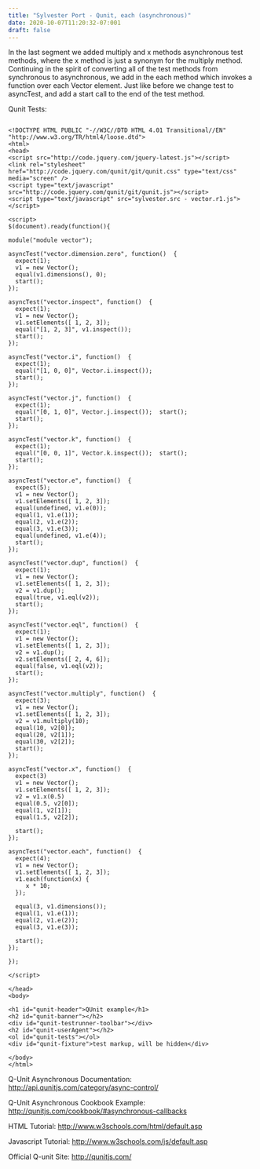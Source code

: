 ```yaml
---
title: "Sylvester Port - Qunit, each (asynchronous)"
date: 2020-10-07T11:20:32-07:001
draft: false
---
```

In the last segment we added multiply and x methods asynchronous test methods, where the x method is just a synonym for the multiply method.  Continuing in the spirit of converting all of the test methods from synchronous to asynchronous, we add in the each method which invokes a function over each Vector element.  Just like before we change test to asyncTest, and add a start call to the end of the test method.

Qunit Tests:

```

<!DOCTYPE HTML PUBLIC "-//W3C//DTD HTML 4.01 Transitional//EN"  "http://www.w3.org/TR/html4/loose.dtd">
<html>
<head>
<script src="http://code.jquery.com/jquery-latest.js"></script>
<link rel="stylesheet" href="http://code.jquery.com/qunit/git/qunit.css" type="text/css" media="screen" />
<script type="text/javascript" src="http://code.jquery.com/qunit/git/qunit.js"></script>
<script type="text/javascript" src="sylvester.src - vector.r1.js"></script>

<script>
$(document).ready(function(){
    
module("module vector");

asyncTest("vector.dimension.zero", function()  {
  expect(1);
  v1 = new Vector();
  equal(v1.dimensions(), 0);
  start();
});

asyncTest("vector.inspect", function()  {
  expect(1);
  v1 = new Vector();
  v1.setElements([ 1, 2, 3]);
  equal("[1, 2, 3]", v1.inspect());
  start();
});

asyncTest("vector.i", function()  {
  expect(1);
  equal("[1, 0, 0]", Vector.i.inspect());
  start();
});

asyncTest("vector.j", function()  {
  expect(1);
  equal("[0, 1, 0]", Vector.j.inspect());  start();
  start();
});

asyncTest("vector.k", function()  {
  expect(1);
  equal("[0, 0, 1]", Vector.k.inspect());  start();
  start();
});

asyncTest("vector.e", function()  {
  expect(5);
  v1 = new Vector();
  v1.setElements([ 1, 2, 3]);
  equal(undefined, v1.e(0));
  equal(1, v1.e(1));
  equal(2, v1.e(2));
  equal(3, v1.e(3));
  equal(undefined, v1.e(4));
  start();
});

asyncTest("vector.dup", function()  {
  expect(1);
  v1 = new Vector();
  v1.setElements([ 1, 2, 3]);
  v2 = v1.dup();
  equal(true, v1.eql(v2));
  start();
});

asyncTest("vector.eql", function()  {
  expect(1);
  v1 = new Vector();
  v1.setElements([ 1, 2, 3]);
  v2 = v1.dup();
  v2.setElements([ 2, 4, 6]);
  equal(false, v1.eql(v2));
  start();
});

asyncTest("vector.multiply", function()  {
  expect(3);
  v1 = new Vector();
  v1.setElements([ 1, 2, 3]);
  v2 = v1.multiply(10);
  equal(10, v2[0]);
  equal(20, v2[1]);
  equal(30, v2[2]);
  start();
});

asyncTest("vector.x", function()  {
  expect(3)
  v1 = new Vector();
  v1.setElements([ 1, 2, 3]);
  v2 = v1.x(0.5)
  equal(0.5, v2[0]);
  equal(1, v2[1]);
  equal(1.5, v2[2]);  
  
  start();
});

asyncTest("vector.each", function()  {
  expect(4);
  v1 = new Vector();
  v1.setElements([ 1, 2, 3]);
  v1.each(function(x) {
     x * 10;
  });
  
  equal(3, v1.dimensions());
  equal(1, v1.e(1));
  equal(2, v1.e(2));
  equal(3, v1.e(3));

  start();  
});

});

</script>
  
</head>
<body>

<h1 id="qunit-header">QUnit example</h1>
<h2 id="qunit-banner"></h2>
<div id="qunit-testrunner-toolbar"></div>
<h2 id="qunit-userAgent"></h2>
<ol id="qunit-tests"></ol>
<div id="qunit-fixture">test markup, will be hidden</div>

</body>
</html>

```


Q-Unit Asynchronous Documentation:
http://api.qunitjs.com/category/async-control/

Q-Unit Asynchronous Cookbook Example:
http://qunitjs.com/cookbook/#asynchronous-callbacks

HTML Tutorial:
http://www.w3schools.com/html/default.asp

Javascript Tutorial:
http://www.w3schools.com/js/default.asp

Official Q-unit Site:
http://qunitjs.com/

